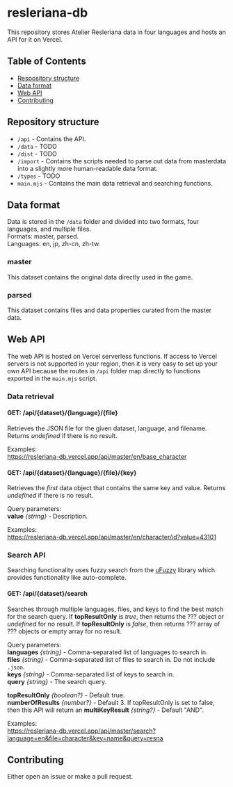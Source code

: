 # resleriana-db

This repository stores Atelier Resleriana data in four languages and hosts an API for it on Vercel.

## Table of Contents

- [Respository structure](#repository-structure)
- [Data format](#data-format)
- [Web API](#web-api)
- [Contributing](#contributing)

## Repository structure
- `/api` - Contains the API.
- `/data` - TODO
- `/dist` - TODO
- `/import` - Contains the scripts needed to parse out data from masterdata into a slightly more human-readable data format.
- `/types` - TODO
- `main.mjs` - Contains the main data retrieval and searching functions.

## Data format

Data is stored in the `/data` folder and divided into two formats, four languages, and multiple files.  
Formats: master, parsed.  
Languages: en, jp, zh-cn, zh-tw.

### master

This dataset contains the original data directly used in the game.

### parsed

This dataset contains files and data properties curated from the master data.

## Web API

The web API is hosted on Vercel serverless functions. If access to Vercel servers is not supported in your region, then it is very easy to set up your own API because the routes in `/api` folder map directly to functions exported in the `main.mjs` script.

### Data retrieval

#### GET: /api/{dataset}/{language}/{file}
Retrieves the JSON file for the given dataset, language, and filename. Returns *undefined* if there is no result.

Examples:  
https://resleriana-db.vercel.app/api/master/en/base_character

#### GET: /api/{dataset}/{language}/{file}/{key}
Retrieves the *first* data object that contains the same key and value. Returns *undefined* if there is no result.

Query parameters:  
**value** *{string}* - Description.

Examples:  
https://resleriana-db.vercel.app/api/master/en/character/id?value=43101

### Search API

Searching functionality uses fuzzy search from the [uFuzzy](https://github.com/leeoniya/uFuzzy) library which provides functionality like auto-complete.

#### GET: /api/{dataset}/search
Searches through multiple languages, files, and keys to find the best match for the search query. If **topResultOnly** is *true*, then returns the ??? object or *undefined* for no result. If **topResultOnly** is *false*, then returns ??? array of ??? objects or empty array for no result.

Query parameters:  
**languages** *{string}* - Comma-separated list of languages to search in.  
**files** *{string}* - Comma-separated list of files to search in. Do not include `.json`.  
**keys** *{string}* - Comma-separated list of keys to search in.  
**query** *{string}* - The search query.  

**topResultOnly** *{boolean?}* - Default true.  
**numberOfResults** *{number?}* - Default 3. If topResultOnly is set to false, then this API will return an 
**multiKeyResult** *{string?}* - Default "AND".

Examples:  
https://resleriana-db.vercel.app/api/master/search?language=en&file=character&key=name&query=resna

## Contributing

Either open an issue or make a pull request.
